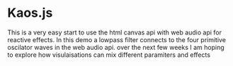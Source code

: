 # Kaos.js
This is a very easy start to use the html canvas api with web audio api for reactive effects. In this demo a lowpass filter connects to the four primitive oscilator waves in the web audio api. over the next few weeks I am hoping to explore how visulaisations can mix different paramiters and effects

